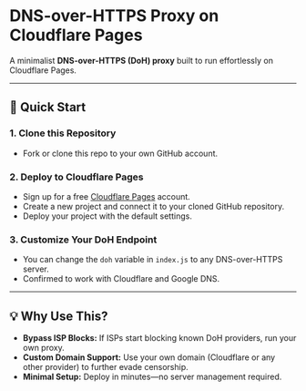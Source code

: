 # DNS-over-HTTPS Proxy on Cloudflare Pages

A minimalist **DNS-over-HTTPS (DoH) proxy** built to run effortlessly on Cloudflare Pages.

---

## 🚀 Quick Start

### 1. Clone this Repository

- Fork or clone this repo to your own GitHub account.

### 2. Deploy to Cloudflare Pages

- Sign up for a free [Cloudflare Pages](https://pages.cloudflare.com/) account.
- Create a new project and connect it to your cloned GitHub repository.
- Deploy your project with the default settings.

### 3. Customize Your DoH Endpoint

- You can change the `doh` variable in `index.js` to any DNS-over-HTTPS server.
- Confirmed to work with Cloudflare and Google DNS.

---

## 💡 Why Use This?

- **Bypass ISP Blocks:** If ISPs start blocking known DoH providers, run your own proxy.
- **Custom Domain Support:** Use your own domain (Cloudflare or any other provider) to further evade censorship.
- **Minimal Setup:** Deploy in minutes—no server management required.

